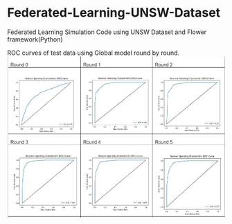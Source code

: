 # Federated-Learning-UNSW-Dataset
Federated Learning Simulation Code using UNSW Dataset and Flower framework(Python)

ROC curves of test data using Global model round by round. 
![alt text](https://github.com/usmanali414/Federated-Learning-UNSW-Dataset/blob/main/roccurves.JPG?raw=true)

